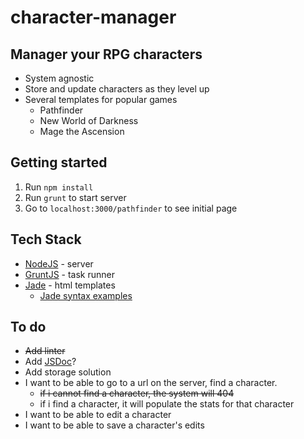 character-manager
=================

## Manager your RPG characters

* System agnostic 
* Store and update characters as they level up
* Several templates for popular games
  * Pathfinder
  * New World of Darkness
  * Mage the Ascension

## Getting started
1. Run `npm install` 
1. Run `grunt` to start server
1. Go to `localhost:3000/pathfinder` to see initial page
  
## Tech Stack

* [NodeJS](nodejs.org) - server
* [GruntJS](gruntjs.com) - task runner
* [Jade](http://jade-lang.com/) - html templates
  * [Jade syntax examples](http://naltatis.github.io/jade-syntax-docs/)

## To do
* ~~Add linter~~
* Add [JSDoc](http://usejsdoc.org/about-getting-started.html)?
* Add storage solution
* I want to be able to go to a url on the server, find a character.
  * ~~if i cannot find a character, the system will 404~~
  * if i find a character, it will populate the stats for that character
* I want to be able to edit a character
* I want to be able to save a character's edits

